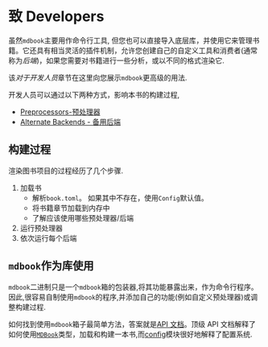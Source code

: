 # 致 Developers

虽然`mdbook`主要用作命令行工具, 但您也可以直接导入底层库，并使用它来管理书籍。它还具有相当灵活的插件机制，允许您创建自己的自定义工具和消费者(通常称为*后端*)，如果您需要对书籍进行一些分析，或以不同的格式渲染它.

该*对于开发人员*章节在这里向您展示`mdbook`更高级的用法.

开发人员可以通过以下两种方式，影响本书的构建过程,

- [Preprocessors-预处理器](preprocessors.md)
- [Alternate Backends - 备用后端](backends.md)

## 构建过程

渲染图书项目的过程经历了几个步骤.

1.  加载书
    - 解析`book.toml`。 如果其中不存在，使用`Config`默认值。
    - 将书籍章节加载到内存中
    - 了解应该使用哪些预处理器/后端
2.  运行预处理器
3.  依次运行每个后端

## `mdbook`作为库使用

`mdbook`二进制只是一个`mdbook`箱的包装器,将其功能暴露出来，作为命令行程序。因此,很容易自制使用`mdbook`的程序,并添加自己的功能(例如自定义预处理器)或调整构建过程.

如何找到使用`mdbook`箱子最简单方法，答案就是[API 文档][api docs]。顶级 API 文档解释了如何使用[`MDBook`]类型，加载和构建一本书,而[config]模块很好地解释了配置系统.

[`mdbook`]: https://docs.rs/mdbook/*/mdbook/book/struct.MDBook.html
[api docs]: https://docs.rs/mdbook/*/mdbook/
[config]: https://docs.rs/mdbook/*/mdbook/config/index.html
